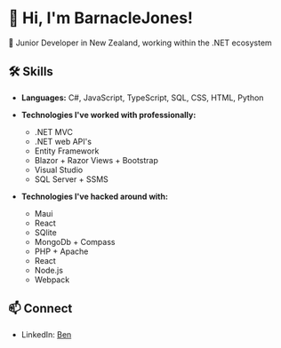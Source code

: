 # 👋 Hi, I'm BarnacleJones!

🚀 Junior Developer in New Zealand, working within the .NET ecosystem

## 🛠️ Skills

- **Languages:** C#, JavaScript, TypeScript, SQL, CSS, HTML, Python


- **Technologies I've worked with professionally:**
  - .NET MVC
  - .NET web API's
  - Entity Framework
  - Blazor + Razor Views + Bootstrap
  - Visual Studio
  - SQL Server + SSMS


- **Technologies I've hacked around with:**
  - Maui
  - React
  - SQlite
  - MongoDb + Compass
  - PHP + Apache
  - React
  - Node.js
  - Webpack

## 📫 Connect

- LinkedIn: [Ben](https://www.linkedin.com/in/ben-jones-2023b6209/)
